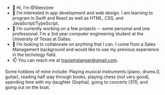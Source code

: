 - 👋 Hi, I’m @Steezzee
- 👀 I’m interested in app development and web design. I am learning to program in Swift and React as well as HTML, CSS, and JavaScript/TypeScript.
- 🌱 I’m currently working on a few projects -- some personal and one professional. I'm a 3rd year computer engineering student at the University of Texas at Dallas.
- 💞️ I’m looking to collaborate on anything that I can. I come from a Sales Management background and would like to use my previous experience in the techology field. 
- 📫 You can reach me at travismstanger@gmail.com.

Some hobbies of mine include: Playing musical instruments (piano, drums.0, guitar), reading half way through books, playing chess (not very good),
spending time with my daughter (Sophia), going to concerts (311), and going out on the boat.

<!---
Steezzee/Steezzee is a ✨ special ✨ repository because its `README.md` (this file) appears on your GitHub profile.
You can click the Preview link to take a look at your changes.
--->
